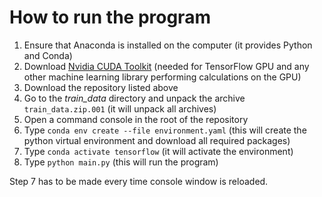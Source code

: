 # How to run the program

1. Ensure that Anaconda is installed on the computer (it provides Python and Conda)
2. Download [Nvidia CUDA Toolkit](https://developer.nvidia.com/cuda-downloads) (needed for TensorFlow GPU and any other machine learning library performing calculations on the GPU)
3. Download the repository listed above
4. Go to the *train_data* directory and unpack the archive `train_data.zip.001` (it will unpack all archives)
5. Open a command console in the root of the repository
6. Type `conda env create --file environment.yaml` (this will create the python virtual environment and download all required packages)
7. Type `conda activate tensorflow` (it will activate the environment)
8. Type `python main.py` (this will run the program)

Step 7 has to be made every time console window is reloaded.